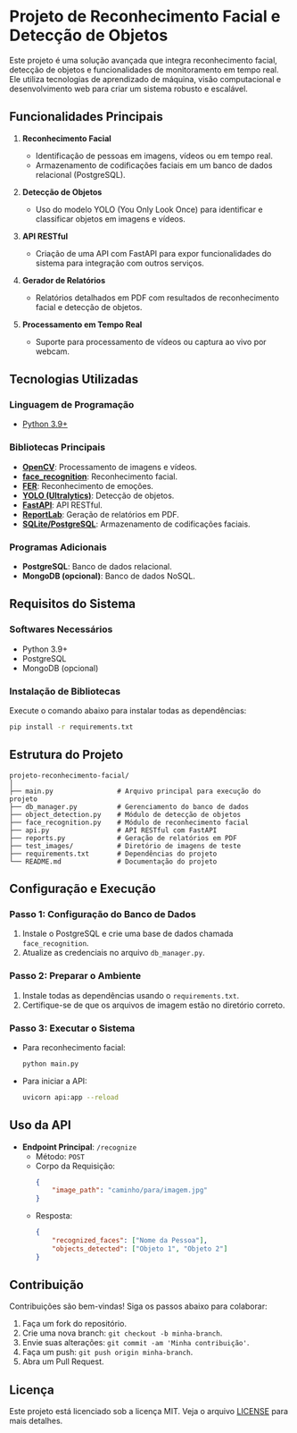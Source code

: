 # Projeto de Reconhecimento Facial e Detecção de Objetos

Este projeto é uma solução avançada que integra reconhecimento facial, detecção de objetos e funcionalidades de monitoramento em tempo real. Ele utiliza tecnologias de aprendizado de máquina, visão computacional e desenvolvimento web para criar um sistema robusto e escalável.

## Funcionalidades Principais

1. **Reconhecimento Facial**
   - Identificação de pessoas em imagens, vídeos ou em tempo real.
   - Armazenamento de codificações faciais em um banco de dados relacional (PostgreSQL).

2. **Detecção de Objetos**
   - Uso do modelo YOLO (You Only Look Once) para identificar e classificar objetos em imagens e vídeos.

3. **API RESTful**
   - Criação de uma API com FastAPI para expor funcionalidades do sistema para integração com outros serviços.

4. **Gerador de Relatórios**
   - Relatórios detalhados em PDF com resultados de reconhecimento facial e detecção de objetos.

5. **Processamento em Tempo Real**
   - Suporte para processamento de vídeos ou captura ao vivo por webcam.

## Tecnologias Utilizadas

### **Linguagem de Programação**
- [Python 3.9+](https://www.python.org/)

### **Bibliotecas Principais**
- **[OpenCV](https://opencv.org/)**: Processamento de imagens e vídeos.
- **[face_recognition](https://pypi.org/project/face-recognition/)**: Reconhecimento facial.
- **[FER](https://github.com/justinshenk/fer)**: Reconhecimento de emoções.
- **[YOLO (Ultralytics)](https://docs.ultralytics.com/)**: Detecção de objetos.
- **[FastAPI](https://fastapi.tiangolo.com/)**: API RESTful.
- **[ReportLab](https://www.reportlab.com/opensource/)**: Geração de relatórios em PDF.
- **[SQLite/PostgreSQL](https://www.postgresql.org/)**: Armazenamento de codificações faciais.

### **Programas Adicionais**
- **PostgreSQL**: Banco de dados relacional.
- **MongoDB (opcional)**: Banco de dados NoSQL.

## Requisitos do Sistema

### **Softwares Necessários**
- Python 3.9+
- PostgreSQL
- MongoDB (opcional)

### **Instalação de Bibliotecas**
Execute o comando abaixo para instalar todas as dependências:
```bash
pip install -r requirements.txt
```

## Estrutura do Projeto
```plaintext
projeto-reconhecimento-facial/
│
├── main.py                # Arquivo principal para execução do projeto
├── db_manager.py          # Gerenciamento do banco de dados
├── object_detection.py    # Módulo de detecção de objetos
├── face_recognition.py    # Módulo de reconhecimento facial
├── api.py                 # API RESTful com FastAPI
├── reports.py             # Geração de relatórios em PDF
├── test_images/           # Diretório de imagens de teste
├── requirements.txt       # Dependências do projeto
└── README.md              # Documentação do projeto
```

## Configuração e Execução

### **Passo 1: Configuração do Banco de Dados**
1. Instale o PostgreSQL e crie uma base de dados chamada `face_recognition`.
2. Atualize as credenciais no arquivo `db_manager.py`.

### **Passo 2: Preparar o Ambiente**
1. Instale todas as dependências usando o `requirements.txt`.
2. Certifique-se de que os arquivos de imagem estão no diretório correto.

### **Passo 3: Executar o Sistema**
- Para reconhecimento facial:
  ```bash
  python main.py
  ```
- Para iniciar a API:
  ```bash
  uvicorn api:app --reload
  ```

## Uso da API

- **Endpoint Principal**: `/recognize`
  - Método: `POST`
  - Corpo da Requisição:
    ```json
    {
        "image_path": "caminho/para/imagem.jpg"
    }
    ```
  - Resposta:
    ```json
    {
        "recognized_faces": ["Nome da Pessoa"],
        "objects_detected": ["Objeto 1", "Objeto 2"]
    }
    ```

## Contribuição
Contribuições são bem-vindas! Siga os passos abaixo para colaborar:
1. Faça um fork do repositório.
2. Crie uma nova branch: `git checkout -b minha-branch`.
3. Envie suas alterações: `git commit -am 'Minha contribuição'`.
4. Faça um push: `git push origin minha-branch`.
5. Abra um Pull Request.

## Licença
Este projeto está licenciado sob a licença MIT. Veja o arquivo [LICENSE](LICENSE) para mais detalhes.
